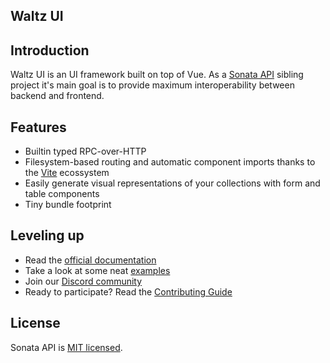 ## Waltz UI

## Introduction

Waltz UI is an UI framework built on top of Vue. As a [Sonata API](https://github.com/sonata-api/sonata-api) sibling project it's main goal is to provide maximum interoperability between backend and frontend.

## Features

- Builtin typed RPC-over-HTTP
- Filesystem-based routing and automatic component imports thanks to the [Vite](https://vitejs.dev/) ecossystem
- Easily generate visual representations of your collections with form and table components
- Tiny bundle footprint


## Leveling up

- Read the [official documentation](https://sonata-api.github.io/docs/guide/getting-started)
- Take a look at some neat [examples](https://github.com/ringeringeraja/sonata-api/tree/master/examples)
- Join our [Discord community]()
- Ready to participate? Read the [Contributing Guide](https://github.com/ringeringeraja/sonata-api/tree/master/CONTRIBUTING.md)

## License

Sonata API is [MIT licensed](https://github.com/ringeringeraja/sonata-api/tree/master/LICENSE).


<!-- # Savitri -->

<!-- ## Introduction -->

<!-- Savitri is a **frontend library** made exclusively to consume [Semantic API](https://semantic-api.github.io/semantic-api/) backends. It leverages all of its features to create rich environments with the less code possible with the power of the Vue ecossystem. -->

<!-- Check out who is using [here](https://github.com/semantic-api/savitri-awesome). -->

<!-- ## Features -->

<!-- - Automatic store creation -->
<!-- - Automatic form building -->
<!-- - Builtin visual handling of exceptions -->
<!-- - Builtin REST-inside-store system -->
<!-- - Carefully crafted UI components -->
<!-- - Runtime network payload optimization -->
<!-- - Full theming and white labeling support -->
<!-- - ...and much more! -->

<!-- ## Getting started -->

<!-- - [Official documentation](https://semantic-api.github.io/savitri-docs/) -->
<!-- - [Examples](https://github.com/ringeringeraja/semantic-api/tree/master/examples) -->
